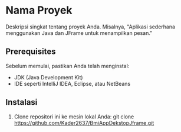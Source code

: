 # Nama Proyek

Deskripsi singkat tentang proyek Anda. Misalnya, "Aplikasi sederhana menggunakan Java dan JFrame untuk menampilkan pesan."

## Prerequisites

Sebelum memulai, pastikan Anda telah menginstal:

- JDK (Java Development Kit) 
- IDE seperti IntelliJ IDEA, Eclipse, atau NetBeans

## Instalasi

1. Clone repositori ini ke mesin lokal Anda:
   git clone https://github.com/Kader2637/BmiAppDekstopJframe.git
